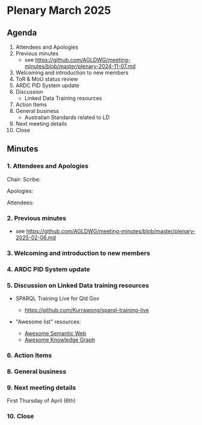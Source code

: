 # Plenary March 2025

## Agenda

1. Attendees and Apologies
2. Previous minutes
   * see https://github.com/AGLDWG/meeting-minutes/blob/master/plenary-2024-11-07.md
3. Welcoming and introduction to new members
4. ToR & MoU status review
5. ARDC PID System update
6. Discussion
   * Linked Data Training resources
8. Action Items
9. General business
    * Australian Standards related to LD
10. Next meeting details
11. Close

## Minutes

### 1. Attendees and Apologies

Chair: 
Scribe: 

Apologies: 

Attendees: 

### 2. Previous minutes

* see https://github.com/AGLDWG/meeting-minutes/blob/master/plenary-2025-02-06.md
     
### 3. Welcoming and introduction to new members

### 4. ARDC PID System update

### 5. Discussion on Linked Data training resources

* SPARQL Training Live for Qld Gov
    * <https://github.com/Kurrawong/sparql-training-live>
 
* "Awesome list" resources:
    * [Awesome Semantic Web](https://github.com/semantalytics/awesome-semantic-web)
    * [Awesome Knowledge Graph](https://github.com/totogo/awesome-knowledge-graph)

### 6. Action Items

### 8. General business

### 9. Next meeting details

First Thursday of April (6th)

### 10. Close
